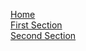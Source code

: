 [Home](https://github.com/NOC-MSM/C-RISC/wiki)  
[First Section](https://github.com/NOC-MSM/C-RISC/wiki/First-Section)  
[Second Section](https://github.com/NOC-MSM/C-RISC/wiki/Second-Section)  
